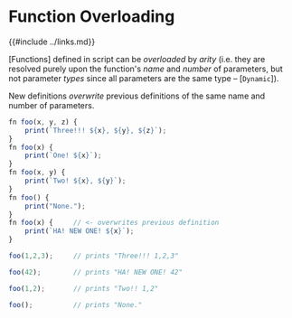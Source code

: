 Function Overloading
====================

{{#include ../links.md}}

[Functions] defined in script can be _overloaded_ by _arity_ (i.e. they are resolved purely upon the
function's _name_ and _number_ of parameters, but not parameter _types_ since all parameters are the
same type &ndash; [`Dynamic`]).

New definitions _overwrite_ previous definitions of the same name and number of parameters.

```js
fn foo(x, y, z) {
    print(`Three!!! ${x}, ${y}, ${z}`);
}
fn foo(x) {
    print(`One! ${x}`);
}
fn foo(x, y) {
    print(`Two! ${x}, ${y}`);
}
fn foo() {
    print("None.");
}
fn foo(x) {     // <- overwrites previous definition
    print(`HA! NEW ONE! ${x}`);
}

foo(1,2,3);     // prints "Three!!! 1,2,3"

foo(42);        // prints "HA! NEW ONE! 42"

foo(1,2);       // prints "Two!! 1,2"

foo();          // prints "None."
```
